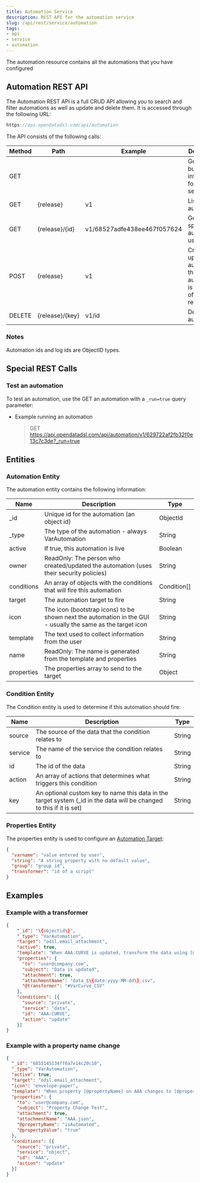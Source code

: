 ```yaml
---
title: Automation Service
description: REST API for the automation service
slug: /api/rest/service/automation
tags:
- api
- service
- automation
---
```

The automation resource contains all the automations that you have configured

## Automation REST API

The Automation REST API is a full CRUD API allowing you to search and filter automations as well as update and delete them. 
It is accessed through the following URL:

```js
https://api.opendatadsl.com/api/automation
```

The API consists of the following calls:

|**Method**|**Path**|**Example**|**Description**|
|-|-|-|-|
|GET|||Get the build information for this service|
|GET|\{release\}|v1|List all automations|
|GET|\{release\}/\{id\}|v1/68527adfe438ee467f057624|Get a specific automation using its _id|
|POST|\{release\}|v1|Create or update an automation, the automation is the body of the POST request|
|DELETE|\{release\}/\{key\}|v1/id|Delete an automation|

### Notes
Automation ids and log ids are ObjectID types.

## Special REST Calls

### Test an automation
To test an automation, use the GET an automation with a ```_run=true``` query parameter:

* Example running an automation
  > GET https://api.opendatadsl.com/api/automation/v1/629722af2fb32f0e13c7c3de?_run=true


## Entities

### Automation Entity

The automation entity contains the following information:

|**Name**|**Description**|**Type**|
|-|-|-|
|_id|Unique id for the automation (an object id)|ObjectId|
|_type|The type of the automation - always VarAutomation|String|
|active|If true, this automation is live|Boolean|
|owner|ReadOnly: The person who created/updated the automation (uses their security policies)|String|
|conditions|An array of objects with the conditions that will fire this automation|Condition[]|
|target|The automation target to fire|String|
|icon|The icon (bootstrap icons) to be shown next the automation in the GUI - usually the same as the target icon|String|
|template|The text used to collect information from the user|String|
|name|ReadOnly: The name is generated from the template and properties|String|
|properties|The properties array to send to the target|Object|

### Condition Entity

The Condition entity is used to determine if this automation should fire:

|**Name**|**Description**|**Type**|
|-|-|-|
|source|The source of the data that the condition relates to|String|
|service|The name of the service the condition relates to|String|
|id|The id of the data|String|
|action|An array of actions that determines what triggers this condition|String|
|key|An optional custom key to name this data in the target system (_id in the data will be changed to this if it is set)|String|

### Properties Entity

The properties entity is used to configure an [Automation Target](automationtarget):

```json
{
  "varname": "value entered by user",
  "string": "A string property with no default value",
  "group": "group id",
  "transformer": "id of a script"
}
```

## Examples

### Example with a transformer
```json
{
    "_id": "\{objectid\}",
    "_type": "VarAutomation",
    "target": "odsl.email_attachment",
    "active": true,
    "template": "When AAA:CURVE is updated, transform the data using [@transformer], then send an email to [to] with subject [subject], add the data as an attachment named [attachmentName].",
    "properties": {
      "to": "user@company.com",
      "subject": "Data is updated",
      "attachment": true,
      "attachmentName": "data_$\{date:yyyy-MM-dd\}.csv",
      "@transformer": "#VarCurve_CSV"
    },
    "conditions": [{
      "source": "private",
      "service": "data",
      "id": "AAA:CURVE",
      "action": "update"
    }]
}
```
### Example with a property name change
```json
{
  "_id": "6855145134ff6a7e14c20c10",
  "_type": "VarAutomation",
  "active": true,
  "target": "odsl.email_attachment",
  "icon": "envelope-paper",
  "template": "When property [@propertyName] on AAA changes to [@propertyValue], send an email to [to] with subject [subject], add the data as an attachment named [attachmentName].",
  "properties": {
    "to": "user@company.com",
    "subject": "Property Change Test",
    "attachment": true,
    "attachmentName": "AAA.json",
    "@propertyName": "isAutomated",
    "@propertyValue": "true"
  },
  "conditions": [{
    "source": "private",
    "service": "object",
    "id": "AAA",
    "action": "update"
  }]
}
```